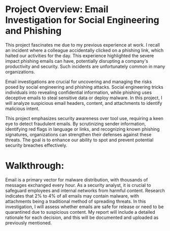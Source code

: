 # Project Overview: Email Investigation for Social Engineering and Phishing

This project fascinates me due to my previous experience at work. I recall an incident where a colleague accidentally clicked on a phishing link, which halted our activities for the day. This experience highlighted the severe impact phishing emails can have, potentially disrupting a company's productivity and security. Such incidents are unfortunately common in many organizations.

Email investigations are crucial for uncovering and managing the risks posed by social engineering and phishing attacks. Social engineering tricks individuals into revealing confidential information, while phishing uses deceptive emails to steal sensitive data or deploy malware. In this project, I will analyze suspicious email headers, content, and attachments to identify malicious intent. 

This project emphasizes security awareness over tool use, requiring a keen eye to detect fraudulent emails. By scrutinizing sender information, identifying red flags in language or links, and recognizing known phishing signatures, organizations can strengthen their defenses against these threats. The goal is to enhance our ability to spot and prevent potential security breaches effectively.

# Walkthrough:
Email is a primary vector for malware distribution, with thousands of messages exchanged every hour. As a security analyst, it is crucial to safeguard employees and internal networks from harmful content. Research indicates that 2% to 4% of all emails may contain malware, with attachments being a traditional method of spreading threats. In this investigation, I will assess whether emails are safe for release or need to be quarantined due to suspicious content. My report will include a detailed rationale for each decision, and this will be documented and uploaded as previously mentioned.
